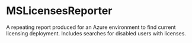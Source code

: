 # MSLicensesReporter
A repeating report produced for an Azure environment to find current licensing deployment. Includes searches for disabled users with licenses.
